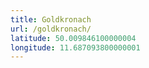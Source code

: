 ```yaml
---
title: Goldkronach
url: /goldkronach/
latitude: 50.009846100000004
longitude: 11.687093800000001
---
```

